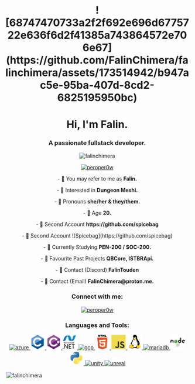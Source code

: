
<h1 align="center">! [68747470733a2f2f692e696d6775722e636f6d2f41385a743864572e706e67](https://github.com/FalinChimera/falinchimera/assets/173514942/b947ac5e-95ba-407d-8cd2-6825195950bc)

<h1 align="center">Hi, I'm Falin.</h1>
<h3 align="center">A passionate fullstack developer.</h3>

<p align="center"> <img src="https://komarev.com/ghpvc/?username=falinchimera&label=Profile%20views&color=0e75b6&style=flat" alt="falinchimera" /> </p>

<p align="center"> <a href="https://twitter.com/peroper0w" target="blank"><img src="https://img.shields.io/twitter/follow/peroper0w?logo=twitter&style=for-the-badge" alt="peroper0w" /></a> </p>

<p align="center"> - 🤍 You may refer to me as <strong>Falin.</strong>

<p align="center"> - 🖤 Interested in <strong>Dungeon Meshi.</strong>

<p align="center"> - 🖤 Pronouns <strong>she/her & they/them.</strong>

<p align="center"> - 🤍 Age <strong>20.</strong>

<p align="center"> - 🤍 Second Account <strong>https://github.com/spicebag</strong>
<p align="center"> - 🤍 Second Account ![Spicebag](https://github.com/spicebag)

<p align="center"> - 🤍 Currently Studying <strong>PEN-200 / SOC-200.</strong>

<p align="center"> - 🖤 Favourite Past Projects <strong>QBCore, ISTBRApi.</strong>

<p align="center"> - 🖤 Contact (Discord) <strong>FalinTouden</strong>

<p align="center"> - 🤍 Contact (Email) <strong>FalinChimera@proton.me.</strong>

<h3 align="center">Connect with me:</h3>
<p align="center">
<a href="https://twitter.com/peroper0w" target="blank"><img align="center" src="https://raw.githubusercontent.com/rahuldkjain/github-profile-readme-generator/master/src/images/icons/Social/twitter.svg" alt="peroper0w" height="30" width="40" /></a>
</p>

<h3 align="center">Languages and Tools:</h3>
<p align="center"> <a href="https://azure.microsoft.com/en-in/" target="_blank" rel="noreferrer"> <img src="https://www.vectorlogo.zone/logos/microsoft_azure/microsoft_azure-icon.svg" alt="azure" width="40" height="40"/> </a> <a href="https://www.cprogramming.com/" target="_blank" rel="noreferrer"> <img src="https://raw.githubusercontent.com/devicons/devicon/master/icons/c/c-original.svg" alt="c" width="40" height="40"/> </a> <a href="https://www.w3schools.com/cs/" target="_blank" rel="noreferrer"> <img src="https://raw.githubusercontent.com/devicons/devicon/master/icons/csharp/csharp-original.svg" alt="csharp" width="40" height="40"/> </a> <a href="https://dotnet.microsoft.com/" target="_blank" rel="noreferrer"> <img src="https://raw.githubusercontent.com/devicons/devicon/master/icons/dot-net/dot-net-original-wordmark.svg" alt="dotnet" width="40" height="40"/> </a> <a href="https://cloud.google.com" target="_blank" rel="noreferrer"> <img src="https://www.vectorlogo.zone/logos/google_cloud/google_cloud-icon.svg" alt="gcp" width="40" height="40"/> </a> <a href="https://www.w3.org/html/" target="_blank" rel="noreferrer"> <img src="https://raw.githubusercontent.com/devicons/devicon/master/icons/html5/html5-original-wordmark.svg" alt="html5" width="40" height="40"/> </a> <a href="https://developer.mozilla.org/en-US/docs/Web/JavaScript" target="_blank" rel="noreferrer"> <img src="https://raw.githubusercontent.com/devicons/devicon/master/icons/javascript/javascript-original.svg" alt="javascript" width="40" height="40"/> </a> <a href="https://www.linux.org/" target="_blank" rel="noreferrer"> <img src="https://raw.githubusercontent.com/devicons/devicon/master/icons/linux/linux-original.svg" alt="linux" width="40" height="40"/> </a> <a href="https://mariadb.org/" target="_blank" rel="noreferrer"> <img src="https://www.vectorlogo.zone/logos/mariadb/mariadb-icon.svg" alt="mariadb" width="40" height="40"/> </a> <a href="https://nodejs.org" target="_blank" rel="noreferrer"> <img src="https://raw.githubusercontent.com/devicons/devicon/master/icons/nodejs/nodejs-original-wordmark.svg" alt="nodejs" width="40" height="40"/> </a> <a href="https://www.python.org" target="_blank" rel="noreferrer"> <img src="https://raw.githubusercontent.com/devicons/devicon/master/icons/python/python-original.svg" alt="python" width="40" height="40"/> </a> <a href="https://unity.com/" target="_blank" rel="noreferrer"> <img src="https://www.vectorlogo.zone/logos/unity3d/unity3d-icon.svg" alt="unity" width="40" height="40"/> </a> <a href="https://unrealengine.com/" target="_blank" rel="noreferrer"> <img src="https://raw.githubusercontent.com/kenangundogan/fontisto/036b7eca71aab1bef8e6a0518f7329f13ed62f6b/icons/svg/brand/unreal-engine.svg" alt="unreal" width="40" height="40"/> </a> </p>

<p>&nbsp;<img align="center" src="https://github-readme-stats.vercel.app/api?username=falinchimera&show_icons=true&locale=en" alt="falinchimera" /></p>
